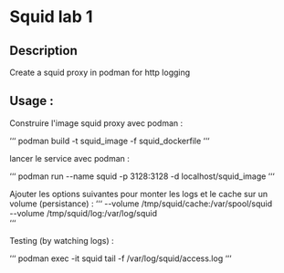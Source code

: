 # Squid lab 1

## Description 

Create a squid proxy in podman for http logging 

## Usage : 

Construire l'image squid proxy avec podman :

‘‘‘
podman build -t squid_image -f squid_dockerfile
‘‘‘

lancer le service avec podman :

‘‘‘
podman run --name squid -p 3128:3128 -d localhost/squid_image 
‘‘‘

Ajouter les options suivantes pour monter les logs et le cache sur un volume (persistance) :
‘‘‘
--volume /tmp/squid/cache:/var/spool/squid \
--volume /tmp/squid/log:/var/log/squid \
‘‘‘

Testing (by watching logs) :

‘‘‘
podman exec -it squid tail -f /var/log/squid/access.log
‘‘‘